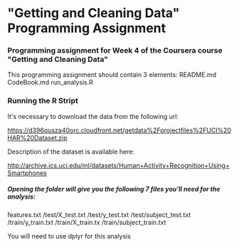 # "Getting and Cleaning Data" Programming Assignment
### Programming assignment for Week 4 of the Coursera course "Getting and Cleaning Data"

This programming assignment should contain 3 elements:
README.md
CodeBook.md
run_analysis.R

### Running the R Stript

It's necessary to download the data from the following url:

https://d396qusza40orc.cloudfront.net/getdata%2Fprojectfiles%2FUCI%20HAR%20Dataset.zip  

Description of the dataset is available here:

http://archive.ics.uci.edu/ml/datasets/Human+Activity+Recognition+Using+Smartphones 

##### Opening the folder will give you the following 7 files you'll need for the analysis:

features.txt
/test/X_test.txt
/test/y_test.txt
/test/subject_test.txt
/train/y_train.txt
/train/X_train.tx
/train/subject_train.txt

You will need to use dplyr for this analysis
